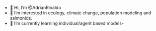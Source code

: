 - 👋 Hi, I’m @AdrianRinaldo
- 👀 I’m interested in ecology, climate change, population modeling and salmonids.
- 🌱 I’m currently learning individual/agent based models-

